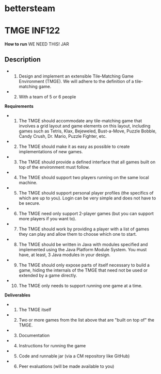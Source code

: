 # bettersteam

# TMGE INF122

**How to run**
WE NEED THIS! JAR

## Description
- 1. Design and implement an extensible Tile-Matching Game Environment (TMGE).  We will adhere to the definition of a tile-matching game.
- 2. With a team of 5 or 6 people

**Requirements**
- 1. The TMGE should accommodate any tile-matching game that involves a grid layout and game elements on this layout, including games such as Tetris, Klax, Bejeweled, Bust-a-Move, Puzzle Bobble, Candy Crush, Dr. Mario, Puzzle Fighter, etc. 
- 2. The TMGE should make it as easy as possible to create implementations of new games.
- 3. The TMGE should provide a defined interface that all games built on top of the environment must follow.
- 4. The TMGE should support two players running on the same local machine.
- 5. The TMGE should support personal player profiles (the specifics of which are up to you). Login can be very simple and does not have to be secure.
- 6. The TMGE need only support 2-player games (but you can support more players if you want to).
- 7. The TMGE should work by providing a player with a list of games they can play and allow them to choose which one to start.
- 8. The TMGE  should be written in Java with modules specified and implemented using the Java Platform Module System. You must have, at least, 3 Java modules in your design.
- 9. The TMGE should only expose parts of itself necessary to build a game, hiding the internals of the TMGE that need not be used or extended by a game directly.
- 10. The TMGE  only needs to support running one game at a time.

**Deliverables**

- 1. The TMGE itself
- 2. Two or more games from the list above that are "built on top of" the TMGE. 
- 3. Documentation
- 4. Instructions for running the game
- 5. Code and runnable jar (via a CM repository like GitHub)
- 6. Peer evaluations (will be made available to you)
